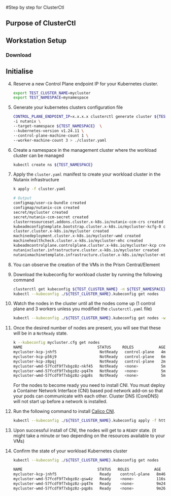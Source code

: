 #Step by step for ClusterCtl

## Purpose of ClusterCtl

## Workstation Setup

### Download 

## Initialise

4. Reserve a new Control Plane endpoint IP for your Kubernetes cluster.
   
    ```bash
    export TEST_CLUSTER_NAME=mycluster
    export TEST_NAMESPACE=mynamespace
    ```

5. Generate your kubernetes clusters configuration file

    ```bash
    CONTROL_PLANE_ENDPOINT_IP=x.x.x.x clusterctl generate cluster ${TEST_CLUSTER_NAME} --flavor ccm \
    -i nutanix \
    --target-namespace ${TEST_NAMESPACE}  \
    --kubernetes-version v1.24.11 \
    --control-plane-machine-count 1 \
    --worker-machine-count 3 > ./cluster.yaml
    ```

7. Create a namespace in the management cluster where the workload cluster can be managed

    ```bash
    kubectl create ns ${TEST_NAMESPACE}
    ```

8.  Apply the ``cluster.yaml`` manifest to create your workload cluster in the Nutanix infrastructure
   
    ```bash
    k apply -f cluster.yaml                                                                  
    ```
 
    ```bash
    # Output
    configmap/user-ca-bundle created
    configmap/nutanix-ccm created
    secret/mycluster created
    secret/nutanix-ccm-secret created
    clusterresourceset.addons.cluster.x-k8s.io/nutanix-ccm-crs created
    kubeadmconfigtemplate.bootstrap.cluster.x-k8s.io/mycluster-kcfg-0 created
    cluster.cluster.x-k8s.io/mycluster created
    machinedeployment.cluster.x-k8s.io/mycluster-wmd created
    machinehealthcheck.cluster.x-k8s.io/mycluster-mhc created
    kubeadmcontrolplane.controlplane.cluster.x-k8s.io/mycluster-kcp created
    nutanixcluster.infrastructure.cluster.x-k8s.io/mycluster created
    nutanixmachinetemplate.infrastructure.cluster.x-k8s.io/mycluster-mt-0 created
    ```

9.  You can observe the creation of the VMs in the Prism Central/Element
   
10. Download the kubeconfig for workload cluster by running the following command
    
    ```bash
    clusterctl get kubeconfig ${TEST_CLUSTER_NAME} -n ${TEST_NAMESPACE} > ${TEST_CLUSTER_NAME}.kubeconfig
    kubectl --kubeconfig ./${TEST_CLUSTER_NAME}.kubeconfig get nodes
    ``` 

11. Watch the nodes in the cluster until all the nodes come up (1 control plane and 3 workers unless you modified the ``clusterctl.yaml`` file)
   
    ```bash
    kubectl --kubeconfig ./${TEST_CLUSTER_NAME}.kubeconfig get nodes -w
    ```

12. Once the desired number of nodes are present, you will see that these will be in a ``NotReady`` state. 
    
     ```bash
     k --kubeconfig mycluster.cfg get nodes                                              ─╯
     NAME                                 STATUS     ROLES           AGE     VERSION
     mycluster-kcp-jnhf5                   NotReady   control-plane   4m43s   v1.24.11
     mycluster-kcp-p56j9                   NotReady   control-plane   6m19s   v1.24.11
     mycluster-kcp-z8pqj                   NotReady   control-plane   2m13s   v1.24.11
     mycluster-wmd-57fcdf9f7xbgz8z-nkf45   NotReady   <none>          5m27s   v1.24.11
     mycluster-wmd-57fcdf9f7xbgz8z-pq47m   NotReady   <none>          5m21s   v1.24.11
     mycluster-wmd-57fcdf9f7xbgz8z-pqp8s   NotReady   <none>          5m23s   v1.24.11
     ```

    For the nodes to become ready you need to install CNI. You must deploy a Container Network Interface (CNI) based pod network add-on so that your pods can communicate with each other. Cluster DNS (CoreDNS) will not start up before a network is installed.

13. Run the following command to install [Calico CNI](https://cluster-api.sigs.k8s.io/user/quick-start.html?highlight=cni#deploy-a-cni-solution).
   
     ```bash
     kubectl --kubeconfig ./${TEST_CLUSTER_NAME}.kubeconfig apply -f https://raw.githubusercontent.com/projectcalico/calico/v3.24.1/manifests/calico.yaml
     ```

14. Upon successful install of CNI, the nodes will get to a ``READY`` state. (it might take a minute or two depending on the resources available to your VMs)

15. Confirm the state of your workload Kubernetes cluster
    
     ```bash
     kubectl --kubeconfig ./${TEST_CLUSTER_NAME}.kubeconfig get nodes
     ```
     ```bash title="Output"
     NAME                                 STATUS   ROLES           AGE     VERSION
     mycluster-kcp-jnhf5                   Ready    control-plane   8m46s   v1.24.11
     mycluster-wmd-57fcdf9f7xbgz8z-gsw4z   Ready    <none>          116s    v1.24.11
     mycluster-wmd-57fcdf9f7xbgz8z-pq47m   Ready    <none>          9m24s   v1.24.11
     mycluster-wmd-57fcdf9f7xbgz8z-pqp8s   Ready    <none>          9m26s   v1.24.11
     ```
